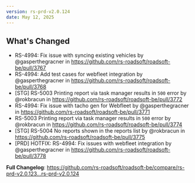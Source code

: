 ```yaml
---
version: rs-prd-v2.0.124
date: May 12, 2025
---
```


## What's Changed
* RS-4994: Fix issue with syncing existing vehicles by @gasperthegracner in https://github.com/rs-roadsoft/roadsoft-be/pull/3767
* RS-4994: Add test cases for webfleet integration by @gasperthegracner in https://github.com/rs-roadsoft/roadsoft-be/pull/3768
* [STG] RS-5003 Printing report via task manager results in `500` error by @rokbracun in https://github.com/rs-roadsoft/roadsoft-be/pull/3772
* RS-4994: Fix issue with tacho gen for Webfleet by @gasperthegracner in https://github.com/rs-roadsoft/roadsoft-be/pull/3771
* RS-5003 Printing report via task manager results in `500` error by @rokbracun in https://github.com/rs-roadsoft/roadsoft-be/pull/3774
* [STG] RS-5004 No reports shown in the reports list by @rokbracun in https://github.com/rs-roadsoft/roadsoft-be/pull/3775
* [PRD] HOTFIX: RS-4994: Fix issues with webfleet integration by @gasperthegracner in https://github.com/rs-roadsoft/roadsoft-be/pull/3778


**Full Changelog**: https://github.com/rs-roadsoft/roadsoft-be/compare/rs-prd-v2.0.123...rs-prd-v2.0.124